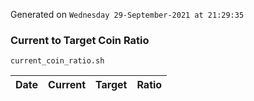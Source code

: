 Generated on `Wednesday 29-September-2021 at 21:29:35`

### Current to Target Coin Ratio
`current_coin_ratio.sh`

Date|Current|Target|Ratio
---|---|---|---
